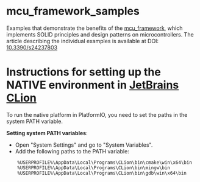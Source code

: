 # mcu_framework_samples

Examples that demonstrate the benefits of the [mcu_framework](https://github.com/pfoltynek/mcu_framework), which implements SOLID principles and design patterns on microcontrollers. The article describing the individual examples is available at DOI: [10.3390/s24237803](https://www.mdpi.com/1424-8220/24/23/7803)

# Instructions for setting up the NATIVE environment in [JetBrains CLion](https://www.jetbrains.com/clion/)

To run the native platform in PlatformIO, you need to set the paths in the system PATH variable.

**Setting system PATH variables**:
- Open "System Settings" and go to "System Variables".
- Add the following paths to the PATH variable:

```
    %USERPROFILE%\AppData\Local\Programs\CLion\bin\cmake\win\x64\bin
    %USERPROFILE%\AppData\Local\Programs\CLion\bin\mingw\bin
    %USERPROFILE%\AppData\Local\Programs\CLion\bin\gdb\win\x64\bin
```